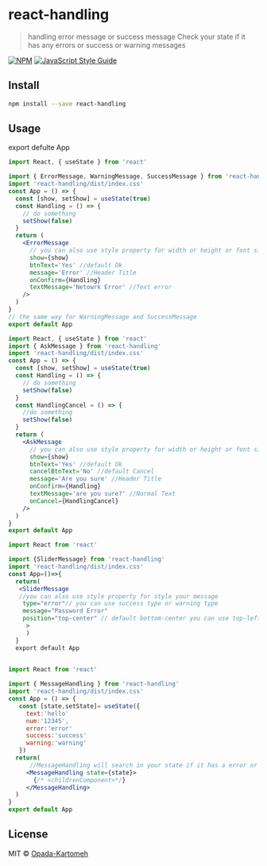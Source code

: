 # react-handling

> handling error message or success message
  Check your state if it has any errors or success or warning messages

[![NPM](https://img.shields.io/npm/v/react-handling.svg)](https://www.npmjs.com/package/react-handling) [![JavaScript Style Guide](https://img.shields.io/badge/code_style-standard-brightgreen.svg)](https://standardjs.com)

## Install

```bash
npm install --save react-handling
```

## Usage
export defulte App
```jsx
import React, { useState } from 'react'

import { ErrorMessage, WarningMessage, SuccessMessage } from 'react-handling'
import 'react-handling/dist/index.css'
const App = () => {
  const [show, setShow] = useState(true)
  const Handling = () => {
    // do something
    setShow(false)
  }
  return (
    <ErrorMessage
      // you can also use style property for width or height or font size or...
      show={show}
      btnText='Yes' //default Ok
      message='Error' //Header Title
      onConfirm={Handling}
      textMessage='Netowrk Error' //Text error
    />
  )
}
// the same way for WarningMessage and SuccessMessage
export default App
```

```jsx
import React, { useState } from 'react'
import { AskMessage } from 'react-handling'
import 'react-handling/dist/index.css'
const App = () => {
  const [show, setShow] = useState(true)
  const Handling = () => {
    // do something
    setShow(false)
  }
  const HandlingCancel = () => {
    //do something
    setShow(false)
  }
  return (
    <AskMessage
      // you can also use style property for width or height or font size or...
      show={show}
      btnText='Yes' //default Ok
      cancelBtnText='No' //default Cancel
      message='Are you sure' //Header Title
      onConfirm={Handling}
      textMessage='are you sure?' //Normal Text
      onCancel={HandlingCancel}
    />
  )
}
export default App
```

```jsx
import React from 'react'

import {SliderMessage} from 'react-handling'
import 'react-handling/dist/index.css'
const App=()=>{
  return(
   <SliderMessage
   //you can also use style property for style your message
    type="error"// you can use success type or warning type
    message="Password Error"
    position="top-center" // default bottom-center you can use top-left top-rigth bottom-left bottom-rigth
     >
     )
  }
  export default App
  

```

```jsx
import React from 'react'

import { MessageHandling } from 'react-handling'
import 'react-handling/dist/index.css'
const App = () => {
   const [state,setState]= useState({
     text:'hello'
     num:'12345',
     error:'error'
     success:'success'
     warning:'warning'
   })
  return(
      //MessageHandling will search in your state if it has a error or warning or success message and will show it using  react-toastify
     <MessageHandling state={state}>
       {/* <childrenComponent>*/}
     </MessageHandling>
  )
}
export default App
```

## License

MIT © [Opada-Kartomeh](https://github.com/Opada-Kartomeh)
